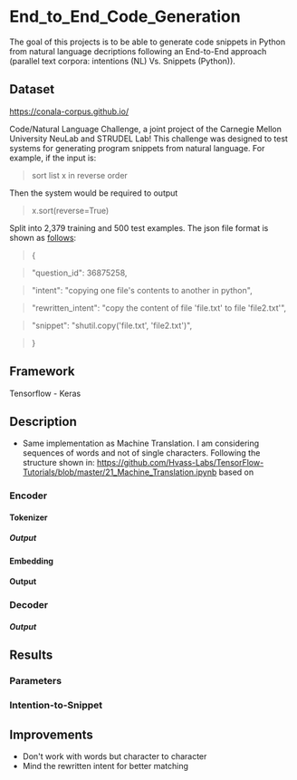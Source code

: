# End_to_End_Code_Generation
The goal of this projects is to be able to generate code snippets in Python from natural language decriptions following an End-to-End approach (parallel text corpora: intentions (NL) Vs. Snippets (Python)).

## Dataset

https://conala-corpus.github.io/

Code/Natural Language Challenge, a joint project of the Carnegie Mellon University NeuLab and STRUDEL Lab! This challenge was designed to test systems for generating program snippets from natural language. For example, if the input is:

> sort list x in reverse order

Then the system would be required to output

> x.sort(reverse=True)

Split into 2,379 training and 500 test examples. The json file format is shown as [follows](json.png):

>{
  
>  "question_id": 36875258,
  
> "intent": "copying one file's contents to another in python", 

> "rewritten_intent": "copy the content of file 'file.txt' to file 'file2.txt'", 

> "snippet": "shutil.copy('file.txt', 'file2.txt')", 

> }


## Framework
Tensorflow - Keras

## Description

  - Same implementation as Machine Translation. I am considering sequences of words and not of single characters. Following the structure shown in: https://github.com/Hvass-Labs/TensorFlow-Tutorials/blob/master/21_Machine_Translation.ipynb based on

### Encoder
#### Tokenizer
##### Output

#### Embedding
#### Output

### Decoder
##### Output

## Results
### Parameters

### Intention-to-Snippet

## Improvements
  - Don't work with words but character to character
  - Mind the rewritten intent for better matching
  
